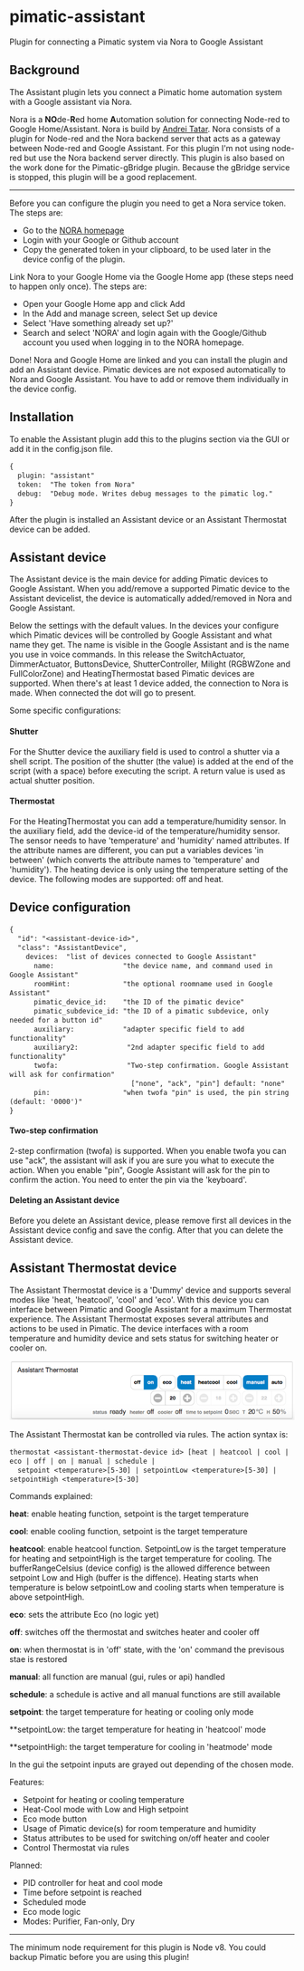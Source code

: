 # pimatic-assistant
Plugin for connecting a Pimatic system via Nora to Google Assistant

Background
-------
The Assistant plugin lets you connect a Pimatic home automation system with a Google assistant via Nora.


Nora is a **NO**de-**R**ed home **A**utomation solution for connecting Node-red to Google Home/Assistant. Nora is build by [Andrei Tatar](https://github.com/andrei-tatar). Nora consists of a plugin for Node-red and the Nora backend server that acts as a gateway between Node-red and Google Assistant.
For this plugin I'm not using node-red but use the Nora backend server directly.
This plugin is also based on the work done for the Pimatic-gBridge plugin. Because the gBridge service is stopped, this plugin will be a good replacement.

------

Before you can configure the plugin you need to get a Nora service token. The steps are:

- Go to the [NORA homepage](https://node-red-google-home.herokuapp.com/)
- Login with your Google or Github account
- Copy the generated token in your clipboard, to be used later in the device config of the plugin.

Link Nora to your Google Home via the Google Home app (these steps need to happen only once).
The steps are:
- Open your Google Home app and click Add
- In the Add and manage screen, select Set up device
- Select 'Have something already set up?'
- Search and select 'NORA' and login again with the Google/Github account you used when logging in to the NORA homepage.

Done! Nora and Google Home are linked and you can install the plugin and add an Assistant device.
Pimatic devices are not exposed automatically to Nora and Google Assistant. You have to add or remove them individually in the device config.


Installation
------------
To enable the Assistant plugin add this to the plugins section via the GUI or add it in the config.json file.

```
{
  plugin: "assistant"
  token:  "The token from Nora"
  debug:  "Debug mode. Writes debug messages to the pimatic log."
}
```

After the plugin is installed an Assistant device or an Assistant Thermostat device can be added.

Assistant device
-----------------
The Assistant device is the main device for adding Pimatic devices to Google Assistant. When you add/remove a supported Pimatic device to the Assistant devicelist, the device is automatically added/removed in Nora and Google Assistant.

Below the settings with the default values. In the devices your configure which Pimatic devices will be controlled by Google Assistant and what name they get. The name is visible in the Google Assistant and is the name you use in voice commands.
In this release the SwitchActuator, DimmerActuator, ButtonsDevice, ShutterController, Milight (RGBWZone and FullColorZone) and HeatingThermostat based Pimatic devices are supported.
When there's at least 1 device added, the connection to Nora is made. When connected the dot will go to present.

Some specific configurations:
#### Shutter
For the Shutter device the auxiliary field is used to control a shutter via a shell script. The position of the shutter (the value) is added at the end of the script (with a space) before executing the script. A return value is used as actual shutter position.

#### Thermostat
For the HeatingThermostat you can add a temperature/humidity sensor. In the auxiliary field, add the device-id of the temperature/humidity sensor. The sensor needs to have 'temperature' and 'humidity' named attributes. If the attribute names are different, you can put a variables devices 'in between' (which converts the attribute names to 'temperature' and 'humidity').
The heating device is only using the temperature setting of the device.
The following modes are supported: off and heat.


Device configuration
-----------------

```
{
  "id": "<assistant-device-id>",
  "class": "AssistantDevice",
    devices:  "list of devices connected to Google Assistant"
      name:                 "the device name, and command used in Google Assistant"
      roomHint:             "the optional roomname used in Google Assistant"
      pimatic_device_id:    "the ID of the pimatic device"
      pimatic_subdevice_id: "the ID of a pimatic subdevice, only needed for a button id"
      auxiliary:            "adapter specific field to add functionality"
      auxiliary2:            "2nd adapter specific field to add functionality"
      twofa:                 "Two-step confirmation. Google Assistant will ask for confirmation"
                              ["none", "ack", "pin"] default: "none"
      pin:                  "when twofa "pin" is used, the pin string (default: '0000')"
}
```
#### Two-step confirmation
2-step confirmation (twofa) is supported. When you enable twofa you can use "ack", the assistant will ask if you are sure you what to execute the action. When you enable "pin", Google Assistant will ask for the pin to confirm the action. You need to enter the pin via the 'keyboard'.

#### Deleting an Assistant device
Before you delete an Assistant device, please remove first all devices in the Assistant device config and save the config. After that you can delete the Assistant device.

Assistant Thermostat device
-----------------

The Assistant Thermostat device is a 'Dummy' device and supports several modes like 'heat, 'heatcool', 'cool' and 'eco'. With this device you can interface between Pimatic and Google Assistant for a maximum Thermostat experience. The Assistant Thermostat exposes several attributes and actions to be used in Pimatic.
The device interfaces with a room temperature and humidity device and sets status for switching heater or cooler on.

![device](https://github.com/bertreb/pimatic-assistant/blob/master/ui.png?raw=true)

The Assistant Thermostat kan be controlled via rules. The action syntax is:

```
thermostat <assistant-thermostat-device id> [heat | heatcool | cool | eco | off | on | manual | schedule |
  setpoint <temperature>[5-30] | setpointLow <temperature>[5-30] | setpointHigh <temperature>[5-30]
```
Commands explained:

**heat**: enable heating function, setpoint is the target temperature

**cool**: enable cooling function, setpoint is the target temperature

**heatcool**: enable heatcool function. SetpointLow is the target temperature for heating and setpointHigh is the target temperature for cooling. The bufferRangeCelsius (device config) is the allowed difference between setpoint Low and High (buffer is the diffence). Heating starts when temperature is below setpointLow and cooling starts when temperature is above setpointHigh.

**eco**: sets the attribute Eco (no logic yet)

**off**: switches off the thermostat and switches heater and cooler off

**on**: when thermostat is in 'off' state, with the 'on' command the previsous stae is restored

**manual**: all function are manual (gui, rules or api) handled

**schedule**: a schedule is active and all manual functions are still available

**setpoint**: the target temperature for heating or cooling only mode

**setpointLow: the target temperature for heating in 'heatcool' mode

**setpointHigh: the target temperature for cooling in 'heatmode' mode

In the gui the setpoint inputs are grayed out depending of the chosen mode.

Features:
- Setpoint for heating or cooling temperature
- Heat-Cool mode with Low and High setpoint
- Eco mode button
- Usage of Pimatic device(s) for room temperature and humidity
- Status attributes to be used for switching on/off heater and cooler
- Control Thermostat via rules

Planned:
- PID controller for heat and cool mode
- Time before setpoint is reached
- Scheduled mode
- Eco mode logic
- Modes: Purifier, Fan-only, Dry
-----------------

The minimum node requirement for this plugin is Node v8. You could backup Pimatic before you are using this plugin!

